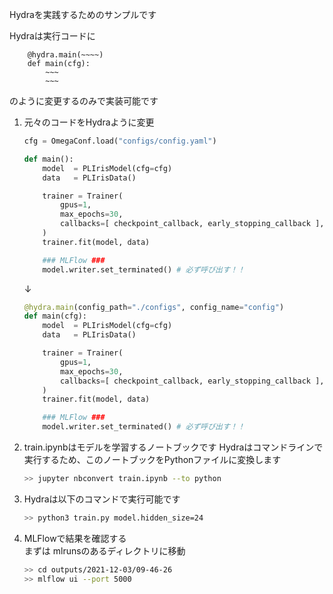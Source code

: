 Hydraを実践するためのサンプルです

Hydraは実行コードに
```
    @hydra.main(~~~~)
    def main(cfg):
        ~~~
        ~~~
```
のように変更するのみで実装可能です  

1. 元々のコードをHydraように変更
    ```python
    cfg = OmegaConf.load("configs/config.yaml")

    def main():
        model  = PLIrisModel(cfg=cfg)
        data   = PLIrisData()

        trainer = Trainer(
            gpus=1,
            max_epochs=30,
            callbacks=[ checkpoint_callback, early_stopping_callback ],
        )
        trainer.fit(model, data)

        ### MLFlow ###
        model.writer.set_terminated() # 必ず呼び出す！！
    ```
    ↓

    ```python
    @hydra.main(config_path="./configs", config_name="config")
    def main(cfg):
        model  = PLIrisModel(cfg=cfg)
        data   = PLIrisData()

        trainer = Trainer(
            gpus=1,
            max_epochs=30,
            callbacks=[ checkpoint_callback, early_stopping_callback ],
        )
        trainer.fit(model, data)

        ### MLFlow ###
        model.writer.set_terminated() # 必ず呼び出す！！
    ```

2. train.ipynbはモデルを学習するノートブックです
   Hydraはコマンドラインで実行するため、このノートブックをPythonファイルに変換します
   ```sh
   >> jupyter nbconvert train.ipynb --to python
   ```

2. Hydraは以下のコマンドで実行可能です
    ```sh
    >> python3 train.py model.hidden_size=24
    ```

3. MLFlowで結果を確認する  
    まずは mlrunsのあるディレクトリに移動
    ```sh
    >> cd outputs/2021-12-03/09-46-26 
    >> mlflow ui --port 5000
    ```